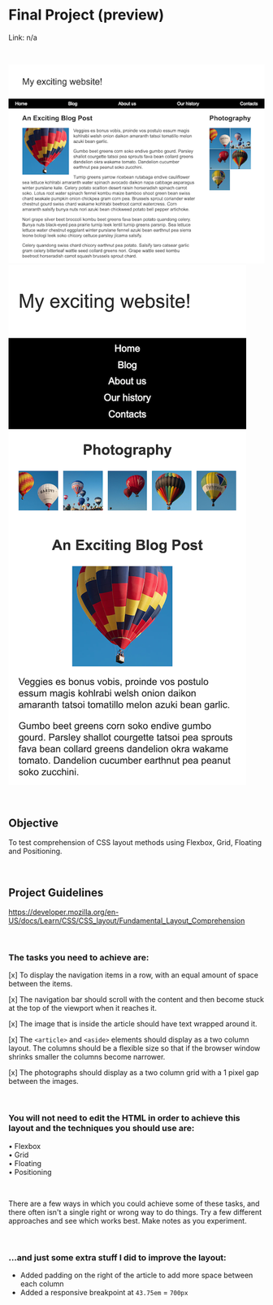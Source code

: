 # Final Project (preview)
Link: n/a

<br>

![CSS Layout Desktop Preview](/images/preview-desktop.png)
![CSS Layout Mobile Preview](/images/preview-mobile.png)

<br>

## Objective
To test comprehension of CSS layout methods using Flexbox, Grid, Floating and Positioning.

<br>

## Project Guidelines
https://developer.mozilla.org/en-US/docs/Learn/CSS/CSS_layout/Fundamental_Layout_Comprehension

<br>

### **The tasks you need to achieve are:**

[x] To display the navigation items in a row, with an equal amount of space between the items.

[x] The navigation bar should scroll with the content and then become stuck at the top of the viewport when it reaches it.

[x] The image that is inside the article should have text wrapped around it.

[x] The `<article>` and `<aside>` elements should display as a two column layout. The columns should be a flexible size so that if the browser window shrinks smaller the columns become narrower.

[x] The photographs should display as a two column grid with a 1 pixel gap between the images.

<br>

### **You will not need to edit the HTML in order to achieve this layout and the techniques you should use are:**

• Flexbox <br>
• Grid <br>
• Floating <br>
• Positioning

<br>

There are a few ways in which you could achieve some of these tasks, and there often isn't a single right or wrong way to do things. Try a few different approaches and see which works best. Make notes as you experiment.

<br>

### **...and just some extra stuff I did to improve the layout:**
- Added padding on the right of the article to add more space between each column
- Added a responsive breakpoint at `43.75em` = `700px`